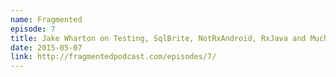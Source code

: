 ```yaml
---
name: Fragmented
episode: 7
title: Jake Wharton on Testing, SqlBrite, NotRxAndroid, RxJava and Much More
date: 2015-05-07
link: http://fragmentedpodcast.com/episodes/7/
---
```


